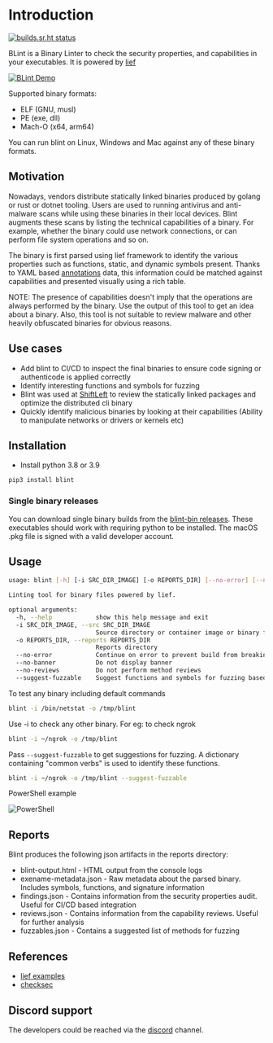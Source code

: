 # Introduction

[![builds.sr.ht status](https://builds.sr.ht/~prabhu/blint.svg)](https://builds.sr.ht/~prabhu/blint?)

BLint is a Binary Linter to check the security properties, and capabilities in your executables. It is powered by [lief](https://github.com/lief-project/LIEF)

[![BLint Demo](https://asciinema.org/a/438138.png)](https://asciinema.org/a/438138)

Supported binary formats:

- ELF (GNU, musl)
- PE (exe, dll)
- Mach-O (x64, arm64)

You can run blint on Linux, Windows and Mac against any of these binary formats.

## Motivation

Nowadays, vendors distribute statically linked binaries produced by golang or rust or dotnet tooling. Users are used to running antivirus and anti-malware scans while using these binaries in their local devices. Blint augments these scans by listing the technical capabilities of a binary. For example, whether the binary could use network connections, or can perform file system operations and so on.

The binary is first parsed using lief framework to identify the various properties such as functions, static, and dynamic symbols present. Thanks to YAML based [annotations](./blint/data/annotations) data, this information could be matched against capabilities and presented visually using a rich table.

NOTE: The presence of capabilities doesn't imply that the operations are always performed by the binary. Use the output of this tool to get an idea about a binary. Also, this tool is not suitable to review malware and other heavily obfuscated binaries for obvious reasons.

## Use cases

- Add blint to CI/CD to inspect the final binaries to ensure code signing or authenticode is applied correctly
- Identify interesting functions and symbols for fuzzing
- Blint was used at [ShiftLeft](https://shiftleft.io) to review the statically linked packages and optimize the distributed cli binary
- Quickly identify malicious binaries by looking at their capabilities (Ability to manipulate networks or drivers or kernels etc)

## Installation

- Install python 3.8 or 3.9

```bash
pip3 install blint
```

### Single binary releases

You can download single binary builds from the [blint-bin releases](https://github.com/ngcloudsec/blint-bin/releases). These executables should work with requiring python to be installed. The macOS .pkg file is signed with a valid developer account.

## Usage

```bash
usage: blint [-h] [-i SRC_DIR_IMAGE] [-o REPORTS_DIR] [--no-error] [--no-banner] [--no-reviews]

Linting tool for binary files powered by lief.

optional arguments:
  -h, --help            show this help message and exit
  -i SRC_DIR_IMAGE, --src SRC_DIR_IMAGE
                        Source directory or container image or binary file
  -o REPORTS_DIR, --reports REPORTS_DIR
                        Reports directory
  --no-error            Continue on error to prevent build from breaking
  --no-banner           Do not display banner
  --no-reviews          Do not perform method reviews
  --suggest-fuzzable    Suggest functions and symbols for fuzzing based on a dictionary
```

To test any binary including default commands

```bash
blint -i /bin/netstat -o /tmp/blint
```

Use -i to check any other binary. For eg: to check ngrok

```bash
blint -i ~/ngrok -o /tmp/blint
```

Pass `--suggest-fuzzable` to get suggestions for fuzzing. A dictionary containing "common verbs" is used to identify these functions.

```bash
blint -i ~/ngrok -o /tmp/blint --suggest-fuzzable
```

PowerShell example

![PowerShell](./docs/blint-powershell.jpg)

## Reports

Blint produces the following json artifacts in the reports directory:

- blint-output.html - HTML output from the console logs
- exename-metadata.json - Raw metadata about the parsed binary. Includes symbols, functions, and signature information
- findings.json - Contains information from the security properties audit. Useful for CI/CD based integration
- reviews.json - Contains information from the capability reviews. Useful for further analysis
- fuzzables.json - Contains a suggested list of methods for fuzzing

## References

- [lief examples](https://github.com/lief-project/LIEF/tree/master/examples/python)
- [checksec](https://github.com/Wenzel/checksec.py)

## Discord support

The developers could be reached via the [discord](https://discord.gg/DCNxzaeUpd) channel.
